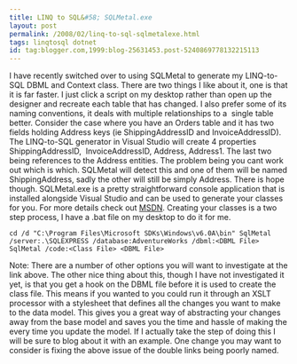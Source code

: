 ```yaml
---
title: LINQ to SQL&#58; SQLMetal.exe
layout: post
permalink: /2008/02/linq-to-sql-sqlmetalexe.html
tags: linqtosql dotnet
id: tag:blogger.com,1999:blog-25631453.post-5240869778132215113
---
```


I have recently switched over to using SQLMetal to generate my LINQ-to-SQL DBML and Context class. There are two things I like about it, one is that it is far faster. I just click a script on my desktop rather than open up the designer and recreate each table that has changed. I also prefer some of its naming conventions, it deals with multiple relationships to a  single table better.
Consider the case where you have an Orders table and it has two fields holding Address keys (ie ShippingAddressID and InvoiceAddressID). The LINQ-to-SQL generator in Visual Studio will create 4 properties ShippingAddressID,  InvoiceAddressID, Address, Address1. The last two being references to the Address entities. The problem being you cant work out which is which.   SQLMetal will detect this and one of them will be named ShippingAddress, sadly the other will still be simply Address. There is hope though.
SQLMetal.exe is a pretty straightforward console application that is installed alongside Visual Studio and can be used to generate your classes for you. For more details check out [MSDN](http://msdn2.microsoft.com/en-us/library/bb386987.aspx).    Creating your classes is a two step process, I have a .bat file on my desktop to do it for me.

`cd /d "C:\Program Files\Microsoft SDKs\Windows\v6.0A\bin"
SqlMetal /server:.\SQLEXPRESS /database:AdventureWorks /dbml:<DBML File>
SqlMetal /code:<Class File> <DBML File>`


Note: There are a number of other options you will want to investigate at the link above.
The other nice thing about this, though I have not investigated it yet, is that you get a hook on the DBML file before it is used to create the class file. This means if you wanted to you could run it through an XSLT processor with a stylesheet that defines all the changes you want to make to the data model. This gives you a great way of abstracting your changes away from the base model and saves you the time and hassle of making the every time you update the model. If I actually take the step of doing this I will be sure to blog about it with an example. One change you may want to consider is fixing the above issue of the double links being poorly named.